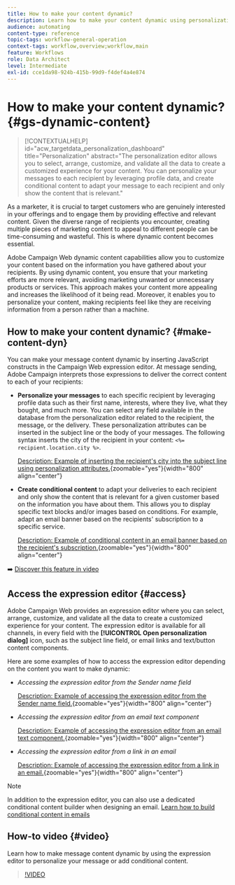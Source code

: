 ```yaml
---
title: How to make your content dynamic?
description: Learn how to make your content dynamic using personalization and conditional content.
audience: automating
content-type: reference
topic-tags: workflow-general-operation
context-tags: workflow,overview;workflow,main
feature: Workflows
role: Data Architect
level: Intermediate
exl-id: cce1da98-924b-415b-99d9-f4def4a4e874
---
```

# How to make your content dynamic? {#gs-dynamic-content}

>[!CONTEXTUALHELP]
>id="acw_targetdata_personalization_dashboard"
>title="Personalization"
>abstract="The personalization editor allows you to select, arrange, customize, and validate all the data to create a customized experience for your content. You can personalize your messages to each recipient by leveraging profile data, and create conditional content to adapt your message to each recipient and only show the content that is relevant."

As a marketer, it is crucial to target customers who are genuinely interested in your offerings and to engage them by providing effective and relevant content. Given the diverse range of recipients you encounter, creating multiple pieces of marketing content to appeal to different people can be time-consuming and wasteful. This is where dynamic content becomes essential.

Adobe Campaign Web dynamic content capabilities allow you to customize your content based on the information you have gathered about your recipients. By using dynamic content, you ensure that your marketing efforts are more relevant, avoiding marketing unwanted or unnecessary products or services. This approach makes your content more appealing and increases the likelihood of it being read. Moreover, it enables you to personalize your content, making recipients feel like they are receiving information from a person rather than a machine.

## How to make your content dynamic? {#make-content-dyn}

You can make your message content dynamic by inserting JavaScript constructs in the Campaign Web expression editor. At message sending, Adobe Campaign interprets those expressions to deliver the correct content to each of your recipients:

* **Personalize your messages** to each specific recipient by leveraging profile data such as their first name, interests, where they live, what they bought, and much more. You can select any field available in the database from the personalization editor related to the recipient, the message, or the delivery. These personalization attributes can be inserted in the subject line or the body of your messages. The following syntax inserts the city of the recipient in your content: `<%= recipient.location.city %>`.

    [Description: Example of inserting the recipient's city into the subject line using personalization attributes.](assets/perso-subject-line.png){zoomable="yes"}{width="800" align="center"}

* **Create conditional content** to adapt your deliveries to each recipient and only show the content that is relevant for a given customer based on the information you have about them. This allows you to display specific text blocks and/or images based on conditions. For example, adapt an email banner based on the recipients' subscription to a specific service.

    [Description: Example of conditional content in an email banner based on the recipient's subscription.](assets/condition-sample.png){zoomable="yes"}{width="800" align="center"}

➡️ [Discover this feature in video](#video)

## Access the expression editor {#access}

Adobe Campaign Web provides an expression editor where you can select, arrange, customize, and validate all the data to create a customized experience for your content. The expression editor is available for all channels, in every field with the **[!UICONTROL Open personalization dialog]** icon, such as the subject line field, or email links and text/button content components.

Here are some examples of how to access the expression editor depending on the content you want to make dynamic:

* *Accessing the expression editor from the Sender name field*

    [Description: Example of accessing the expression editor from the Sender name field.](assets/expression-editor-access.png){zoomable="yes"}{width="800" align="center"}

* *Accessing the expression editor from an email text component*

    [Description: Example of accessing the expression editor from an email text component.](assets/expression-editor-access-email.png){zoomable="yes"}{width="800" align="center"}

* *Accessing the expression editor from a link in an email*

    [Description: Example of accessing the expression editor from a link in an email.](assets/perso-link-insert-icon.png){zoomable="yes"}{width="800" align="center"}

>[!NOTE]
>
>In addition to the expression editor, you can also use a dedicated conditional content builder when designing an email. [Learn how to build conditional content in emails](conditions.md)

## How-to video {#video}

Learn how to make message content dynamic by using the expression editor to personalize your message or add conditional content.

>[!VIDEO](https://video.tv.adobe.com/v/3425795?quality=12)